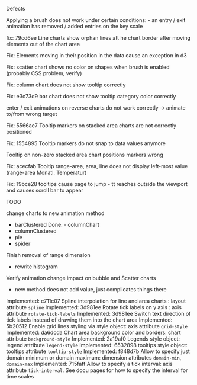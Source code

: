 Defects

Applying a brush does not work under certain conditions:
    - an entry / exit animation has removed / added entries on the key scale

fix: 79cd6ee Line charts show orphan lines att he chart border after moving elements out of the chart area

Fix: Elements moving in their position in the data cause an exception in d3

Fix: scatter chart shows no color on shapes when brush is enabled (probably CSS problem, verify)

Fix: column chart does not show tooltip correctly

Fix: e3c73d9 bar chart does not show tooltip category color correctly

enter / exit animations on reverse charts do not work correctly
    -> animate to/from wrong target

Fix: 5566ae7 Tooltip markers on stacked area charts are not correctly positioned

Fix: 1554895 Tooltip markers do not snap to data values anymore

Tooltip on non-zero stacked area chart positions markers wrong

Fix: acecfab Tooltip range-area, area, line does not display left-most value (range-area Monatl. Temperatur)

Fix: 19bce28 tooltips cause page to jump - tt reaches outside the viewport and causes scroll bar to appear

TODO

change charts to new animation method

- barClustered
Done:  - columnChart
- columnClustered
- pie
- spider

Finish removal of range dimension
- rewrite histogram 

Verify animation change impact on bubble and Scatter charts
- new method does not add value, just complicates things there

Implemented: c711c07 Spline interpolation for line and area charts : layout attribute `spline`
Implemented: 3d981ee Rotate tick labels on y axis : axis attribute `rotate-tick-labels`
Implemented: 3d981ee Switch text direction of tick labels instead of drawing them into the chart area
Implemented: 5b20512 Enable grid lines styling via style object: axis attribute `grid-style`
Implemented: da6dcda Chart area background color and borders: chart attribute `background-style`
Implemented: 2a19af0 Legends style object: legend attribute `legend-style`
Implemented: 6532898 tooltips style object: tooltips attribute `tooltip-style`
Implemented: f848d7b Allow to specify just domain minimum or domain maximum: dimension attributes `domain-min`, `domain-max`
Implemented: 715faff Allow to specify a tick interval: axis attribute `tick-interval`. See docu pages for how to specify the interval for time scales
